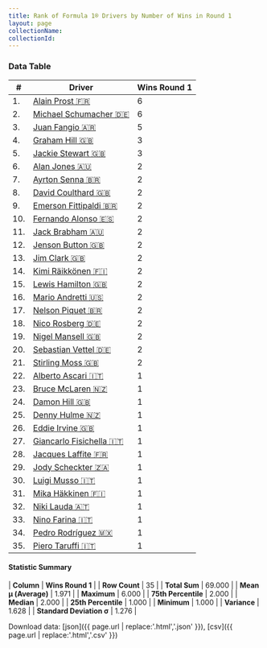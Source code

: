 ```yaml
---
title: Rank of Formula 1® Drivers by Number of Wins in Round 1
layout: page
collectionName: 
collectionId: 
---
```




<canvas id="chart" width="400" height="180"></canvas>
<script>
var data = {
    "datasets": [
        {
            "backgroundColor": [
                "#9C8E8D",
                "#9C8E8D",
                "#9C8E8D",
                "#9C8E8D",
                "#9C8E8D",
                "#9C8E8D",
                "#9C8E8D",
                "#9C8E8D",
                "#9C8E8D",
                "#9C8E8D",
                "#9C8E8D",
                "#9C8E8D",
                "#9C8E8D",
                "#9C8E8D",
                "#9C8E8D",
                "#9C8E8D",
                "#9C8E8D",
                "#9C8E8D",
                "#9C8E8D",
                "#9C8E8D",
                "#9C8E8D",
                "#9C8E8D",
                "#9C8E8D",
                "#9C8E8D",
                "#9C8E8D",
                "#9C8E8D",
                "#9C8E8D",
                "#9C8E8D",
                "#9C8E8D",
                "#9C8E8D",
                "#9C8E8D",
                "#9C8E8D",
                "#9C8E8D",
                "#9C8E8D",
                "#9C8E8D"
            ],
            "borderColor": [
                "#1D181E",
                "#1D181E",
                "#1D181E",
                "#1D181E",
                "#1D181E",
                "#1D181E",
                "#1D181E",
                "#1D181E",
                "#1D181E",
                "#1D181E",
                "#1D181E",
                "#1D181E",
                "#1D181E",
                "#1D181E",
                "#1D181E",
                "#1D181E",
                "#1D181E",
                "#1D181E",
                "#1D181E",
                "#1D181E",
                "#1D181E",
                "#1D181E",
                "#1D181E",
                "#1D181E",
                "#1D181E",
                "#1D181E",
                "#1D181E",
                "#1D181E",
                "#1D181E",
                "#1D181E",
                "#1D181E",
                "#1D181E",
                "#1D181E",
                "#1D181E",
                "#1D181E"
            ],
            "borderWidth": 1,
            "data": [
                6.0,
                6.0,
                5.0,
                3.0,
                3.0,
                2.0,
                2.0,
                2.0,
                2.0,
                2.0,
                2.0,
                2.0,
                2.0,
                2.0,
                2.0,
                2.0,
                2.0,
                2.0,
                2.0,
                2.0,
                2.0,
                1.0,
                1.0,
                1.0,
                1.0,
                1.0,
                1.0,
                1.0,
                1.0,
                1.0,
                1.0,
                1.0,
                1.0,
                1.0,
                1.0
            ],
            "label": "Wins Round 1"
        }
    ],
    "labels": [
        "Alain Prost",
        "Michael Schumacher",
        "Juan Fangio",
        "Graham Hill",
        "Jackie Stewart",
        "Alan Jones",
        "Ayrton Senna",
        "David Coulthard",
        "Emerson Fittipaldi",
        "Fernando Alonso",
        "Jack Brabham",
        "Jenson Button",
        "Jim Clark",
        "Kimi Räikkönen",
        "Lewis Hamilton",
        "Mario Andretti",
        "Nelson Piquet",
        "Nico Rosberg",
        "Nigel Mansell",
        "Sebastian Vettel",
        "Stirling Moss",
        "Alberto Ascari",
        "Bruce McLaren",
        "Damon Hill",
        "Denny Hulme",
        "Eddie Irvine",
        "Giancarlo Fisichella",
        "Jacques Laffite",
        "Jody Scheckter",
        "Luigi Musso",
        "Mika Häkkinen",
        "Niki Lauda",
        "Nino Farina",
        "Pedro Rodríguez",
        "Piero Taruffi"
    ]
};
var options = {
  legend: {
    display: false
  },
  scales: {
    xAxes: [{
      ticks: {
        beginAtZero: true,
        maxRotation: 180,
        display: window.innerWidth > 800
      }
    }],
    yAxes: [{
      ticks: {
        beginAtZero: true
      }
    }]
  },
  onResize: function(chart, size) {
    chart.options.scales.xAxes[0].ticks.display = size.width > 800;
  }
};
var chart = new Chart("chart", {
    data: data,
    type: 'bar',
    options: options
});
</script>



### Data Table

| # | Driver | Wins Round 1 |
|--|--|--|
| 1. | [Alain Prost 🇫🇷](/f1/drivers/prost) | 6 |
| 2. | [Michael Schumacher 🇩🇪](/f1/drivers/michael_schumacher) | 6 |
| 3. | [Juan Fangio 🇦🇷](/f1/drivers/fangio) | 5 |
| 4. | [Graham Hill 🇬🇧](/f1/drivers/hill) | 3 |
| 5. | [Jackie Stewart 🇬🇧](/f1/drivers/stewart) | 3 |
| 6. | [Alan Jones 🇦🇺](/f1/drivers/jones) | 2 |
| 7. | [Ayrton Senna 🇧🇷](/f1/drivers/senna) | 2 |
| 8. | [David Coulthard 🇬🇧](/f1/drivers/coulthard) | 2 |
| 9. | [Emerson Fittipaldi 🇧🇷](/f1/drivers/emerson_fittipaldi) | 2 |
| 10. | [Fernando Alonso 🇪🇸](/f1/drivers/alonso) | 2 |
| 11. | [Jack Brabham 🇦🇺](/f1/drivers/jack_brabham) | 2 |
| 12. | [Jenson Button 🇬🇧](/f1/drivers/button) | 2 |
| 13. | [Jim Clark 🇬🇧](/f1/drivers/clark) | 2 |
| 14. | [Kimi Räikkönen 🇫🇮](/f1/drivers/raikkonen) | 2 |
| 15. | [Lewis Hamilton 🇬🇧](/f1/drivers/hamilton) | 2 |
| 16. | [Mario Andretti 🇺🇸](/f1/drivers/mario_andretti) | 2 |
| 17. | [Nelson Piquet 🇧🇷](/f1/drivers/piquet) | 2 |
| 18. | [Nico Rosberg 🇩🇪](/f1/drivers/rosberg) | 2 |
| 19. | [Nigel Mansell 🇬🇧](/f1/drivers/mansell) | 2 |
| 20. | [Sebastian Vettel 🇩🇪](/f1/drivers/vettel) | 2 |
| 21. | [Stirling Moss 🇬🇧](/f1/drivers/moss) | 2 |
| 22. | [Alberto Ascari 🇮🇹](/f1/drivers/ascari) | 1 |
| 23. | [Bruce McLaren 🇳🇿](/f1/drivers/mclaren) | 1 |
| 24. | [Damon Hill 🇬🇧](/f1/drivers/damon_hill) | 1 |
| 25. | [Denny Hulme 🇳🇿](/f1/drivers/hulme) | 1 |
| 26. | [Eddie Irvine 🇬🇧](/f1/drivers/irvine) | 1 |
| 27. | [Giancarlo Fisichella 🇮🇹](/f1/drivers/fisichella) | 1 |
| 28. | [Jacques Laffite 🇫🇷](/f1/drivers/laffite) | 1 |
| 29. | [Jody Scheckter 🇿🇦](/f1/drivers/scheckter) | 1 |
| 30. | [Luigi Musso 🇮🇹](/f1/drivers/musso) | 1 |
| 31. | [Mika Häkkinen 🇫🇮](/f1/drivers/hakkinen) | 1 |
| 32. | [Niki Lauda 🇦🇹](/f1/drivers/lauda) | 1 |
| 33. | [Nino Farina 🇮🇹](/f1/drivers/farina) | 1 |
| 34. | [Pedro Rodríguez 🇲🇽](/f1/drivers/rodriguez) | 1 |
| 35. | [Piero Taruffi 🇮🇹](/f1/drivers/taruffi) | 1 |

#### Statistic Summary

| **Column** | **Wins Round 1** |
| **Row Count** | 35 |
| **Total Sum** | 69.000 |
| **Mean μ (Average)** | 1.971 |
| **Maximum** | 6.000 |
| **75th Percentile** | 2.000 |
| **Median** | 2.000 |
| **25th Percentile** | 1.000 |
| **Minimum** | 1.000 |
| **Variance** | 1.628 |
| **Standard Deviation σ** | 1.276 |

Download data: [json]({{ page.url | replace:'.html','.json' }}), [csv]({{ page.url | replace:'.html','.csv' }})
